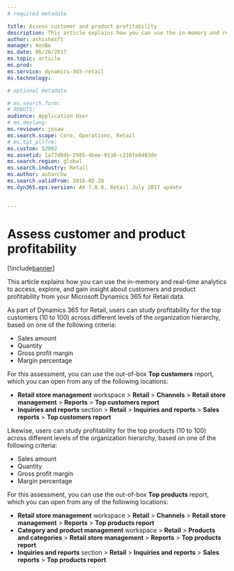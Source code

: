 ```yaml
---
# required metadata

title: Assess customer and product profitability
description: This article explains how you can use the in-memory and real-time analytics to access, explore, and gain insight about customers and product profitability from your Microsoft Dynamics 365 for Retail data. 
author: ashishmsft
manager: AnnBe
ms.date: 06/20/2017
ms.topic: article
ms.prod: 
ms.service: dynamics-365-retail
ms.technology: 

# optional metadata

# ms.search.form: 
# ROBOTS: 
audience: Application User
# ms.devlang: 
ms.reviewer: josaw
ms.search.scope: Core, Operations, Retail
# ms.tgt_pltfrm: 
ms.custom: 52902
ms.assetid: 1a77d04b-2985-4bee-9138-c216fe0483de
ms.search.region: global
ms.search.industry: Retail
ms.author: asharchw
ms.search.validFrom: 2016-02-28
ms.dyn365.ops.version: AX 7.0.0, Retail July 2017 update


---
```


# Assess customer and product profitability

[!include[banner](includes/banner.md)]


This article explains how you can use the in-memory and real-time analytics to access, explore, and gain insight about customers and product profitability from your Microsoft Dynamics 365 for Retail data. 

As part of Dynamics 365 for Retail, users can study profitability for the top customers (10 to 100) across different levels of the organization hierarchy, based on one of the following criteria:

-   Sales amount
-   Quantity
-   Gross profit margin
-   Margin percentage

For this assessment, you can use the out-of-box **Top customers** report, which you can open from any of the following locations:

-   **Retail store management** workspace &gt; **Retail** &gt; **Channels** &gt; **Retail store management** &gt; **Reports** &gt; **Top customers report**
-   **Inquiries and reports** section &gt; **Retail** &gt; **Inquiries and reports** &gt; **Sales reports** &gt; **Top customers report**

Likewise, users can study profitability for the top products (10 to 100) across different levels of the organization hierarchy, based on one of the following criteria:

-   Sales amount
-   Quantity
-   Gross profit margin
-   Margin percentage

For this assessment, you can use the out-of-box **Top products** report, which you can open from any of the following locations:

-   **Retail store management** workspace &gt; **Retail** &gt; **Channels** &gt; **Retail store management** &gt; **Reports** &gt; **Top products report**
-   **Category and product management** workspace &gt; **Retail** &gt; **Products and categories** &gt; **Retail store management** &gt; **Reports** &gt; **Top products report**
-   **Inquiries and reports** section &gt; **Retail** &gt; **Inquiries and reports** &gt; **Sales reports** &gt; **Top products report**



